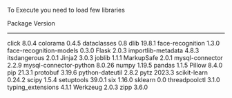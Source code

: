 To Execute you need to load few libraries 

Package                 Version
----------------------- -------
click                   8.0.4
colorama                0.4.5
dataclasses             0.8
dlib                    19.8.1
face-recognition        1.3.0
face-recognition-models 0.3.0
Flask                   2.0.3
importlib-metadata      4.8.3
itsdangerous            2.0.1
Jinja2                  3.0.3
joblib                  1.1.1
MarkupSafe              2.0.1
mysql-connector         2.2.9
mysql-connector-python  8.0.26
numpy                   1.19.5
pandas                  1.1.5
Pillow                  8.4.0
pip                     21.3.1
protobuf                3.19.6
python-dateutil         2.8.2
pytz                    2023.3
scikit-learn            0.24.2
scipy                   1.5.4
setuptools              39.0.1
six                     1.16.0
sklearn                 0.0
threadpoolctl           3.1.0
typing_extensions       4.1.1
Werkzeug                2.0.3
zipp                    3.6.0